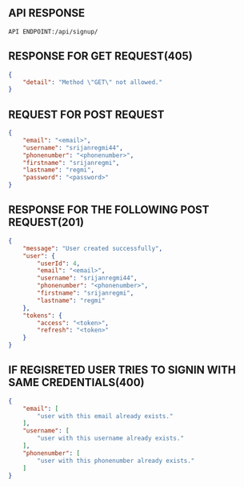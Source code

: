 ## API RESPONSE

`API ENDPOINT:/api/signup/`

## RESPONSE FOR GET REQUEST(405)
```json
{
    "detail": "Method \"GET\" not allowed."
}
```

## REQUEST FOR POST REQUEST

```json
{
    "email": "<email>",
    "username": "srijanregmi44",
    "phonenumber": "<phonenumber>",
    "firstname": "srijanregmi",
    "lastname": "regmi",
    "password": "<password>"
}

```

## RESPONSE FOR THE FOLLOWING POST REQUEST(201)

```json
{
    "message": "User created successfully",
    "user": {
        "userId": 4,
        "email": "<email>",
        "username": "srijanregmi44",
        "phonenumber": "<phonenumber>",
        "firstname": "srijanregmi",
        "lastname": "regmi"
    },
    "tokens": {
        "access": "<token>",
        "refresh": "<token>"
    }
}
```

## IF REGISRETED USER TRIES TO SIGNIN WITH SAME CREDENTIALS(400)

```json
{
    "email": [
        "user with this email already exists."
    ],
    "username": [
        "user with this username already exists."
    ],
    "phonenumber": [
        "user with this phonenumber already exists."
    ]
}
```
